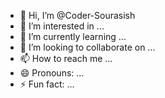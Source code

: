 - 👋 Hi, I’m @Coder-Sourasish
- 👀 I’m interested in ...
- 🌱 I’m currently learning ...
- 💞️ I’m looking to collaborate on ...
- 📫 How to reach me ...
- 😄 Pronouns: ...
- ⚡ Fun fact: ...

<!---
Coder-Sourasish/Coder-Sourasish is a ✨ special ✨ repository because its `README.md` (this file) appears on your GitHub profile.
You can click the Preview link to take a look at your changes.
--->
